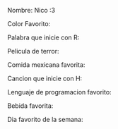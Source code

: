 Nombre: Nico :3

Color Favorito:

Palabra que inicie con R:

Pelicula de terror:

Comida mexicana favorita:

Cancion que inicie con H:

Lenguaje de programacion favorito:

Bebida favorita:

Dia favorito de la semana: